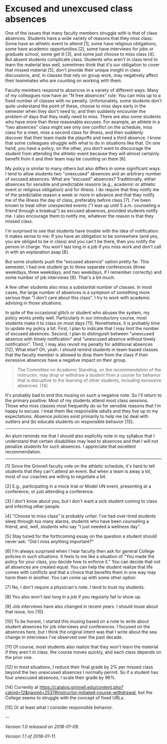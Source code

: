Excused and unexcused class absences
====================================

One of the issues that many faculty members struggle with is that of
class absences.  Students have a wide variety of reasons that they miss
class: Some have an athletic event to attend [1], some have religious
obligations, some have academic opportunities [2], some have interviews
for jobs or graduate school, some get ill [3], and some just choose to miss
class [4].  But absent students complicate class.  Students who aren't in
class tend to learn the material less well, sometimes think that it's our
obligation to cover that missed material [5], don't provide their unique
insight in class discussions, and, in classes that rely on group work, may
negatively affect their teammates who are counting on working with them.

Faculty members respond to absences in a variety of different ways.
Many of my colleagues now have an "N free absences" rule: You can miss
up to a fixed number of classes with no penalty.  Unfortunately, some
students don't quite understand the point of these, choose to miss days
early in the semester when they don't need to, and then suddenly encounter
the problem of days that they really need to miss.  There are also some
students who have more than three reasonable excuses.  For example,
an athlete in a "two absences" class might see only one conflict on
the schedule, miss class for a meet, miss a second class for illness,
and then suddenly discover that their team made the playoffs and need
a third absence.  I know that some colleagues struggle with what to do
in situations like that.  On one hand, you have a policy; on the other,
you don't want to discourage the student from attending the athletic
event because they will almost certainly benefit from it and their team
may be counting on them [6].

My policy is similar to many others but also differs in some significant
ways.  I tend to allow students two "unexcused" absences and an arbitrary
number of excused absences.  What are "excused" absences?  Traditionally,
either absences for sensible and predictable reasons (e.g., academic or
athletic event or religious obligation) and for illness.  I do require
that they notify me of the predictable reason a week or more in advance
and that they notify me of the illness the day of class, preferably
before class [7].  I've been known to treat other unexpected events ("I
was up until 5 a.m. counseling a friend through a breakup") as excused
absences, provided students notify me.  I also encourage them to notify
me, whatever the reason is that they missed class.

I'm surprised to see that students have trouble with the idea of
notification.  It makes sense to me: If you have an obligation to be
somewhere (and yes, you are obliged to be in class) and you can't be
there, then you notify the person in charge.  You won't last long in a
job if you miss work and don't call in with an explanation asap [8].

But some students push the "excused absence" option pretty far.
This semester, I had one student go to three separate conferences (three
weekdays, three weekdays, and two weekdays, if I remember correctly)
and some number of job interviews [9].  That's a bit much.

A few other students also miss a substantial number of classes.
In most cases, the large number of absences is a symptom of something
more serious than "I don't care about this class".  I try to work with
academic advising in those situations.

In spite of the occasional glitch or student who abuses the system,
my policy works pretty well.  Particularly in our introductory course,
most students make it to class on most days [11].  Nonetheless, it is
probably time to update my policy a bit.  First, I plan to indicate
that I may limit the number of excused absences.  Second, I plan to
distinguish between "unexcused absence with timely notification" and
"unexcused absence without timely notification".  Third, I may also
revisit my penalty for additional absences [12].  What else?  Oh, yeah.
I should remind students in team-based classes that the faculty member
is allowed to drop them from the class if their excessive absences have
a negative impact on their group.

> The Committee on Academic Standing, on the recommendation of the
instructor, may drop or withdraw a student from a course for behavior
that is disruptive to the learning of other students, including excessive
absences. [14]

It's probably bad to end this musing on such a negative note.  So I'll
return to the primary positive:  Most of my students attend most class
sessions.  Those who miss classes most frequently do so for sensible
reasons that I'm happy to excuse.  I treat them like responsible adults
and they live up to my expectations.  Absence policies exist primarily
to help me (a) deal with outliers and (b) educate students on responsible
behavior [15].

---

An alum reminds me that I should also explicitly note in my syllabus that
I understand that certain disabilities may lead to absences and that I
will not penalize students for such absences.  I appreciate that excellent
recommendation.

---

[1] Since the Grinnell faculty vote on the athletic schedule, it's
hard to tell students that they can't attend an event.  But when a team
is away a lot, most of our coaches are willing to negotiate a bit.

[2] E.g., participating in a mock trial or Model UN event, presenting
at a conference, or just attending a conference.

[3] I don't know about you, but I don't want a sick student coming to
class and infecting other people.

[4] "Choose to miss class" is probably unfair.  I've had over-tired
students sleep through too many alarms, students who have been counseling
a friend, and, well, students who say "I just needed a wellness day".

[5] Stay tuned for the forthcoming essay on the question a student should
never ask: "Did I miss anything important?"

[6] I'm always surprised when I hear faculty then ask for general College
policies in such situations.  It feels to me like a situation of "You made 
the policy for your class, you decide how to enforce it."  You can decide
that not all absences are created equal.  You can help the student realize
that life comes with conflicts and that a choice that benefits them in one
way may harm them in another.  You can come up with some other option.

[7] No, I don't require a physician's note.  I tend to trust my students.

[8] You also won't last long in a job if you regularly fail to show up.

[9] Job interviews have also changed in recent years.  I should muse
about that issue, too [10].

[10] To be honest, I started this musing based on a note to write 
about student absences for job interviews and conferences.  I focused
on the absences here, but I think the original intent was that I write
about the sea change in interviews I've observed over the past decade.

[11] Of course, most students also realize that they won't learn the 
material if they aren't in class. the course moves quickly, and each
class depends on the prior one.

[12] In most situations, I reduce their final grade by 2% per missed 
class beyond the two unexcused absences I normally permit.  So if a
student has four unexcused absences, I scale their grade by 96%.

[14] Currently at <https://catalog.grinnell.edu/content.php?catoid=12&navoid=2537#instructor-initiated-course-withdrawal>, but the College seems to
struggle with the concept of fixed URLs.

[15] Or at least what I consider responsible behavior.

--

*Version 1.0 released on 2018-01-09.*

*Version 1.1 of 2018-01-11.*

